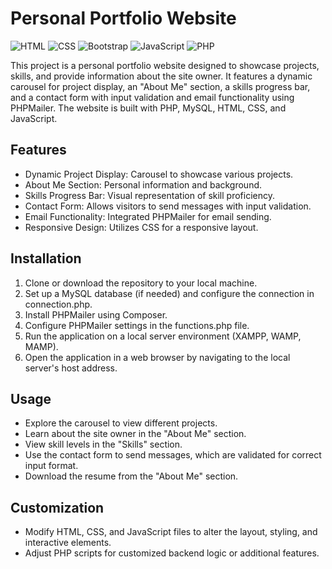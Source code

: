 
# Personal Portfolio Website
<div><img src="https://img.shields.io/badge/HTML-eb5a00?style=flat" alt="HTML" /> <img src="https://img.shields.io/badge/CSS-006aff?style=flat" alt="CSS" /> <img src="https://img.shields.io/badge/Bootstrap-b319ff?style=flat" alt="Bootstrap" /> <img src="https://img.shields.io/badge/JavaScript-ffdd00?style=flat" alt="JavaScript" /> <img src="https://img.shields.io/badge/PHP-8fceff?style=flat" alt="PHP" /></div>

This project is a personal portfolio website designed to showcase projects, skills, and provide information about the site owner. It features a dynamic carousel for project display, an "About Me" section, a skills progress bar, and a contact form with input validation and email functionality using PHPMailer. The website is built with PHP, MySQL, HTML, CSS, and JavaScript.


## Features

- Dynamic Project Display: Carousel to showcase various projects.
- About Me Section: Personal information and background.
- Skills Progress Bar: Visual representation of skill proficiency.
- Contact Form: Allows visitors to send messages with input validation.
- Email Functionality: Integrated PHPMailer for email sending.
- Responsive Design: Utilizes CSS for a responsive layout.


## Installation

1. Clone or download the repository to your local machine.
2. Set up a MySQL database (if needed) and configure the connection in connection.php.
3. Install PHPMailer using Composer.
4. Configure PHPMailer settings in the functions.php file.
5. Run the application on a local server environment (XAMPP, WAMP, MAMP).
6. Open the application in a web browser by navigating to the local server's host address.
## Usage

- Explore the carousel to view different projects.
- Learn about the site owner in the "About Me" section.
- View skill levels in the "Skills" section.
- Use the contact form to send messages, which are validated for correct input format.
- Download the resume from the "About Me" section.



## Customization

- Modify HTML, CSS, and JavaScript files to alter the layout, styling, and interactive elements.
- Adjust PHP scripts for customized backend logic or additional features.
